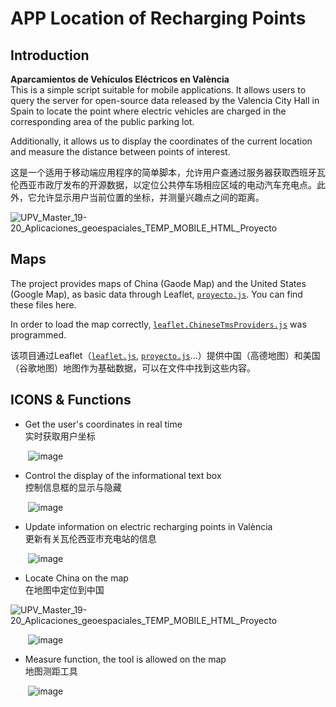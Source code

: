 # APP Location of Recharging Points

## Introduction
**Aparcamientos de Vehículos Eléctricos en València**<br>
This is a simple script suitable for mobile applications. It allows users to query the server for open-source data released by the Valencia City Hall in Spain to locate the point where electric vehicles are charged in the corresponding area of the public parking lot.

Additionally, it allows us to display the coordinates of the current location and measure the distance between points of interest.

这是一个适用于移动端应用程序的简单脚本，允许用户查通过服务器获取西班牙瓦伦西亚市政厅发布的开源数据，以定位公共停车场相应区域的电动汽车充电点。此外，它允许显示用户当前位置的坐标，并测量兴趣点之间的距离。

![UPV_Master_19-20_Aplicaciones_geoespaciales_TEMP_MOBILE_HTML_Proyecto](https://user-images.githubusercontent.com/97808991/229072808-040e846e-b7ad-4aff-89af-caf18b55bb42.png)

## Maps
The project provides maps of China (Gaode Map) and the United States (Google Map), as basic data through Leaflet, [`proyecto.js`](https://github.com/Rc-W024/Geovisualization-Map/blob/main/js/proyecto.js). You can find these files here.

In order to load the map correctly, [`leaflet.ChineseTmsProviders.js`](https://github.com/Rc-W024/Geovisualization-Map/blob/main/js/leaflet.ChineseTmsProviders.js) was programmed.

该项目通过Leaflet（[`leaflet.js`](https://github.com/Rc-W024/Geovisualization-Map/blob/main/js/leaflet.js), [`proyecto.js`](https://github.com/Rc-W024/Geovisualization-Map/blob/main/js/proyecto.js)...）提供中国（高德地图）和美国（谷歌地图）地图作为基础数据，可以在文件中找到这些内容。

## ICONS & Functions
- Get the user's coordinates in real time<br>
实时获取用户坐标

&emsp;&emsp;![image](https://user-images.githubusercontent.com/97808991/150132467-dd3b66e8-1d01-40e5-b0f8-cbca5957fbb2.png)

- Control the display of the informational text box<br>
控制信息框的显示与隐藏

&emsp;&emsp;![image](https://user-images.githubusercontent.com/97808991/150132520-e3af2646-9a5b-4298-b9b6-ae97e4bb090c.png)

- Update information on electric recharging points in València<br>
更新有关瓦伦西亚市充电站的信息

&emsp;&emsp;![image](https://user-images.githubusercontent.com/97808991/150132569-bdaec5ce-b718-44bc-8c9e-f86879323547.png)

- Locate China on the map<br>
在地图中定位到中国

![UPV_Master_19-20_Aplicaciones_geoespaciales_TEMP_MOBILE_HTML_Proyecto](https://user-images.githubusercontent.com/97808991/229072911-0c07d95e-db5b-42dd-8acb-d7b43e61a6a5.png)

&emsp;&emsp;![image](https://user-images.githubusercontent.com/97808991/150120242-7a8aa441-40a1-4da4-a9b8-1d37c41d901a.png)

- Measure function, the tool is allowed on the map</br>
地图测距工具

&emsp;&emsp;![image](https://user-images.githubusercontent.com/97808991/150132620-fe2ccbe9-0686-48e8-a2f5-fe091cc40154.png)

